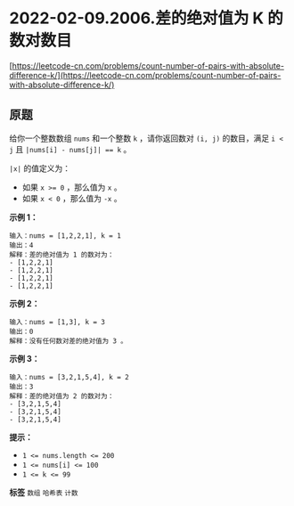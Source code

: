 # 2022-02-09.2006.差的绝对值为 K 的数对数目
[https://leetcode-cn.com/problems/count-number-of-pairs-with-absolute-difference-k/](https://leetcode-cn.com/problems/count-number-of-pairs-with-absolute-difference-k/)
## 原题
给你一个整数数组 `nums` 和一个整数 `k` ，请你返回数对 `(i, j)` 的数目，满足 `i < j` 且 `|nums[i] - nums[j]| == k` 。

 `|x|` 的值定义为：
- 如果 `x >= 0` ，那么值为 `x` 。
- 如果 `x < 0` ，那么值为 `-x` 。
 

 **示例 1：** 

```
输入：nums = [1,2,2,1], k = 1
输出：4
解释：差的绝对值为 1 的数对为：
- [1,2,2,1]
- [1,2,2,1]
- [1,2,2,1]
- [1,2,2,1]

```
 **示例 2：** 

```
输入：nums = [1,3], k = 3
输出：0
解释：没有任何数对差的绝对值为 3 。

```
 **示例 3：** 

```
输入：nums = [3,2,1,5,4], k = 2
输出：3
解释：差的绝对值为 2 的数对为：
- [3,2,1,5,4]
- [3,2,1,5,4]
- [3,2,1,5,4]

```
 

 **提示：** 
-  `1 <= nums.length <= 200` 
-  `1 <= nums[i] <= 100` 
-  `1 <= k <= 99` 
 
**标签**
`数组` `哈希表` `计数` 


##
```go

```
>
